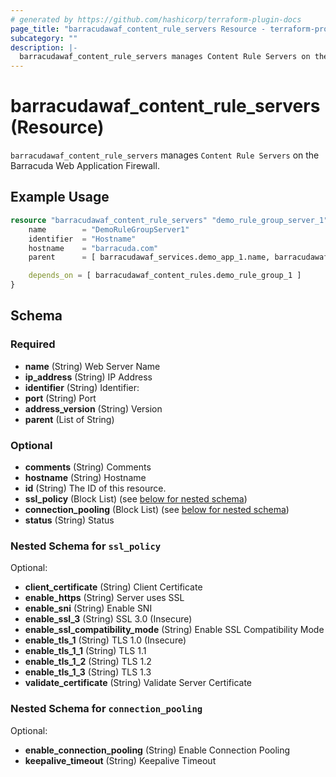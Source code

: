 ```yaml
---
# generated by https://github.com/hashicorp/terraform-plugin-docs
page_title: "barracudawaf_content_rule_servers Resource - terraform-provider-barracudawaf"
subcategory: ""
description: |-
  barracudawaf_content_rule_servers manages Content Rule Servers on the Barracuda Web Application Firewall.
---
```


# barracudawaf_content_rule_servers (Resource)

`barracudawaf_content_rule_servers` manages `Content Rule Servers` on the Barracuda Web Application Firewall.

## Example Usage

```terraform
resource "barracudawaf_content_rule_servers" "demo_rule_group_server_1" {
    name        = "DemoRuleGroupServer1"
    identifier  = "Hostname"
    hostname    = "barracuda.com"
    parent      = [ barracudawaf_services.demo_app_1.name, barracudawaf_content_rules.demo_rule_group_1.name ]

    depends_on = [ barracudawaf_content_rules.demo_rule_group_1 ]
}
```

<!-- schema generated by tfplugindocs -->
## Schema

### Required

- **name** (String) Web Server Name
- **ip_address** (String) IP Address
- **identifier** (String) Identifier:
- **port** (String) Port
- **address_version** (String) Version
- **parent** (List of String)

### Optional

- **comments** (String) Comments
- **hostname** (String) Hostname
- **id** (String) The ID of this resource.
- **ssl_policy** (Block List) (see [below for nested schema](#nestedblock--ssl_policy))
- **connection_pooling** (Block List) (see [below for nested schema](#nestedblock--connection_pooling))
- **status** (String) Status


<a id="nestedblock--ssl_policy"></a>
### Nested Schema for `ssl_policy`

Optional:

- **client_certificate** (String) Client Certificate
- **enable_https** (String) Server uses SSL
- **enable_sni** (String) Enable SNI
- **enable_ssl_3** (String) SSL 3.0 (Insecure)
- **enable_ssl_compatibility_mode** (String) Enable SSL Compatibility Mode
- **enable_tls_1** (String) TLS 1.0 (Insecure)
- **enable_tls_1_1** (String) TLS 1.1
- **enable_tls_1_2** (String) TLS 1.2
- **enable_tls_1_3** (String) TLS 1.3
- **validate_certificate** (String) Validate Server Certificate


<a id="nestedblock--connection_pooling"></a>
### Nested Schema for `connection_pooling`

Optional:

- **enable_connection_pooling** (String) Enable Connection Pooling
- **keepalive_timeout** (String) Keepalive Timeout
